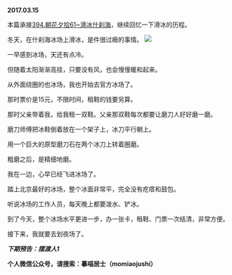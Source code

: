 
          
**2017.03.15**

本篇承接[394.朝花夕拾61~滑冰什刹海](http://www.jianshu.com/p/d00386bae8fd)，继续回忆一下滑冰的历程。

冬天，在什刹海冰场上滑冰，是件很过瘾的事情。
![](https://pic2.zhimg.com/v2-a56fd7eefa8b4687a36f51d7a905a974.jpg)


一早感到冰场，天还有点冷。

但随着太阳渐渐高挂，只要没有风，也会慢慢暖和起来。

从外面绕圈的也冰场，我也开始去官方冰场了。

那时票价是15元，不限时间，租鞋的钱要另算。

那时父亲带着我，给我租一双鞋。父亲那双鞋每次都要让磨刀人好好磨一磨。

磨刀师傅把冰鞋倒着放在一个架子上，冰刀平行朝上。

用一个巨大的原型磨刀石在两个冰刀上转着圈磨。

粗磨之后，是精细地磨。

我在一边，心早已经飞进冰场了。

踏上北京最好的冰场，整个冰面非常平，完全没有疙瘩和鼓包。

听说冰场的工作人员，每天晚上都要泼水、铲冰。

到了今天，整个冰场水平更进一步，办一张卡，租鞋、门票一次结清，非常方便。

接下来，我就要去划夜场了。


***下期预告：摆渡人1***


**个人微信公众号，请搜索：摹喵居士（momiaojushi）**

        